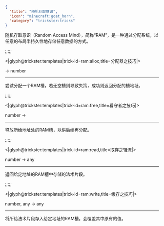```json
{
  "title": "随机存取意识",
  "icon": "minecraft:goat_horn",
  "category": "trickster:tricks"
}
```

随机存取意识（Random Access Mind），简称“RAM”，是一种通过分配系统，以任意的布局半持久性地存储任意数据的方式。

;;;;;

<|glyph@trickster:templates|trick-id=ram:alloc,title=分配器之技巧|>

-> number

---

尝试分配一个RAM槽，若无空槽则导致失策，成功则返回分配的槽地址。

;;;;;

<|glyph@trickster:templates|trick-id=ram:free,title=看守者之技巧|>

number ->

---

释放所给地址处的RAM槽，以供后续再分配。

;;;;;

<|glyph@trickster:templates|trick-id=ram:read,title=取存之辑流|>

number -> any

---

返回给定地址的RAM槽中存储的法术片段。

;;;;;

<|glyph@trickster:templates|trick-id=ram:write,title=缓存之技巧|>

number, any -> any

---

将所给法术片段存入给定地址的RAM槽。会覆盖其中原有的值。

